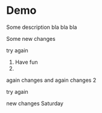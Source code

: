 # Demo

Some description bla bla bla

Some new changes 


try again

1. Have fun
2. 
again changes 
and again changes 2 

try again

new changes Saturday

